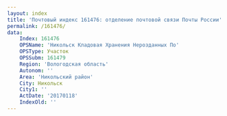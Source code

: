 ```yaml
---
layout: index
title: 'Почтовый индекс 161476: отделение почтовой связи Почты России'
permalink: /161476/
data:
    Index: 161476
    OPSName: 'Никольск Кладовая Хранения Нерозданных По'
    OPSType: Участок
    OPSSubm: 161479
    Region: 'Вологодская область'
    Autonom: ''
    Area: 'Никольский район'
    City: Никольск
    City1: ''
    ActDate: '20170118'
    IndexOld: ''
---
```

